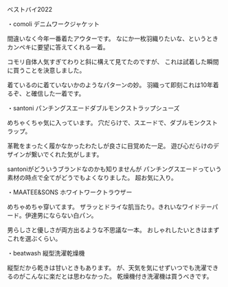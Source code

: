 ベストバイ2022

・comoli デニムワークジャケット

間違いなく今年一番着たアウターです。
なにか一枚羽織りたいな、というときカンペキに要望に答えてくれる一着。

コモリ自体人気すぎてわりと斜に構えて見てたのですが、
これは試着した瞬間に買うことを決意しました。

着ているのに着ていないかのようなパターンの妙。
羽織って即刻これは10年着るぞ、と確信した一着です。



・santoni パンチングスエードダブルモンクストラップシューズ

めちゃくちゃ気に入っています。
穴だらけで、スエードで、ダブルモンクストラップ。

革靴をまったく履かなかったわたしが良さに目覚めた一足。
遊び心だらけのデザインが繋いでくれた気がします。

santoniがどういうブランドなのかも知りませんが
パンチングスエードっていう素材の時点で全てがどうでもよくなりました。
超お気に入り。



・MAATEE&SONS ホワイトワークトラウザー

めちゃめちゃ穿いてます。
ザラッとドライな肌当たり。きれいなワイドテーパード。伊達男にならない白パン。

男らしさと優しさが両方出るような不思議な一本。
おしゃれしたいときはまずこれを選ぶくらい。



・beatwash 縦型洗濯乾燥機

縦型だから乾きは甘いときもあります。
が、天気を気にせずいつでも洗濯できるのがこんなに楽だとは思わなかった。
乾燥機付き洗濯機は買うべきです。

